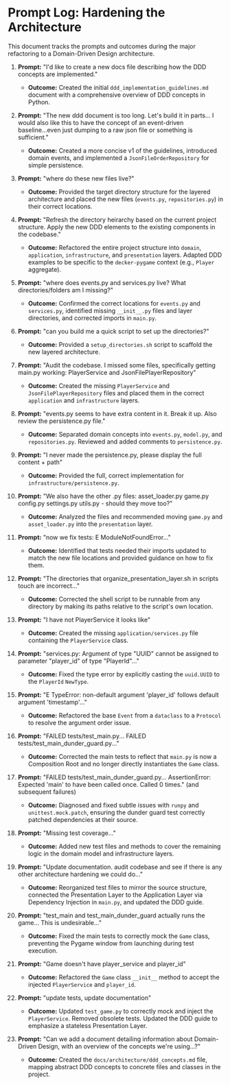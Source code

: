# Prompt Log: Hardening the Architecture

This document tracks the prompts and outcomes during the major refactoring to a Domain-Driven Design architecture.

1.  **Prompt:** "I'd like to create a new docs file describing how the DDD concepts are implemented."
    -   **Outcome:** Created the initial `ddd_implementation_guidelines.md` document with a comprehensive overview of DDD concepts in Python.

2.  **Prompt:** "The new ddd document is too long. Let's build it in parts... I would also like this to have the concept of an event-driven baseline...even just dumping to a raw json file or something is sufficient."
    -   **Outcome:** Created a more concise v1 of the guidelines, introduced domain events, and implemented a `JsonFileOrderRepository` for simple persistence.

3.  **Prompt:** "where do these new files live?"
    -   **Outcome:** Provided the target directory structure for the layered architecture and placed the new files (`events.py`, `repositories.py`) in their correct locations.

4.  **Prompt:** "Refresh the directory heirarchy based on the current project structure. Apply the new DDD elements to the existing components in the codebase."
    -   **Outcome:** Refactored the entire project structure into `domain`, `application`, `infrastructure`, and `presentation` layers. Adapted DDD examples to be specific to the `decker-pygame` context (e.g., `Player` aggregate).

5.  **Prompt:** "where does events.py and services.py live? What directories/folders am I missing?"
    -   **Outcome:** Confirmed the correct locations for `events.py` and `services.py`, identified missing `__init__.py` files and layer directories, and corrected imports in `main.py`.

6.  **Prompt:** "can you build me a quick script to set up the directories?"
    -   **Outcome:** Provided a `setup_directories.sh` script to scaffold the new layered architecture.

7.  **Prompt:** "Audit the codebase. I missed some files, specifically getting main.py working: PlayerService and JsonFilePlayerRepository"
    -   **Outcome:** Created the missing `PlayerService` and `JsonFilePlayerRepository` files and placed them in the correct `application` and `infrastructure` layers.

8.  **Prompt:** "events.py seems to have extra content in it. Break it up. Also review the persistence.py file."
    -   **Outcome:** Separated domain concepts into `events.py`, `model.py`, and `repositories.py`. Reviewed and added comments to `persistence.py`.

9.  **Prompt:** "I never made the persistence.py, please display the full content + path"
    -   **Outcome:** Provided the full, correct implementation for `infrastructure/persistence.py`.

10. **Prompt:** "We also have the other .py files: asset_loader.py game.py config.py settings.py utils.py - should they move too?"
    -   **Outcome:** Analyzed the files and recommended moving `game.py` and `asset_loader.py` into the `presentation` layer.

11. **Prompt:** "now we fix tests: E ModuleNotFoundError..."
    -   **Outcome:** Identified that tests needed their imports updated to match the new file locations and provided guidance on how to fix them.

12. **Prompt:** "The directories that organize_presentation_layer.sh in scripts touch are incorrect..."
    -   **Outcome:** Corrected the shell script to be runnable from any directory by making its paths relative to the script's own location.

13. **Prompt:** "I have not PlayerService it looks like"
    -   **Outcome:** Created the missing `application/services.py` file containing the `PlayerService` class.

14. **Prompt:** "services.py: Argument of type "UUID" cannot be assigned to parameter "player_id" of type "PlayerId"..."
    -   **Outcome:** Fixed the type error by explicitly casting the `uuid.UUID` to the `PlayerId` `NewType`.

15. **Prompt:** "E TypeError: non-default argument 'player_id' follows default argument 'timestamp'..."
    -   **Outcome:** Refactored the base `Event` from a `dataclass` to a `Protocol` to resolve the argument order issue.

16. **Prompt:** "FAILED tests/test_main.py... FAILED tests/test_main_dunder_guard.py..."
    -   **Outcome:** Corrected the main tests to reflect that `main.py` is now a Composition Root and no longer directly instantiates the `Game` class.

17. **Prompt:** "FAILED tests/test_main_dunder_guard.py... AssertionError: Expected 'main' to have been called once. Called 0 times." (and subsequent failures)
    -   **Outcome:** Diagnosed and fixed subtle issues with `runpy` and `unittest.mock.patch`, ensuring the dunder guard test correctly patched dependencies at their source.

18. **Prompt:** "Missing test coverage..."
    -   **Outcome:** Added new test files and methods to cover the remaining logic in the domain model and infrastructure layers.

19. **Prompt:** "Update documentation. audit codebase and see if there is any other architecture hardening we could do..."
    -   **Outcome:** Reorganized test files to mirror the source structure, connected the Presentation Layer to the Application Layer via Dependency Injection in `main.py`, and updated the DDD guide.

20. **Prompt:** "test_main and test_main_dunder_guard actually runs the game... This is undesirable..."
    -   **Outcome:** Fixed the main tests to correctly mock the `Game` class, preventing the Pygame window from launching during test execution.

21. **Prompt:** "Game doesn't have player_service and player_id"
    -   **Outcome:** Refactored the `Game` class `__init__` method to accept the injected `PlayerService` and `player_id`.

22. **Prompt:** "update tests, update documentation"
    -   **Outcome:** Updated `test_game.py` to correctly mock and inject the `PlayerService`. Removed obsolete tests. Updated the DDD guide to emphasize a stateless Presentation Layer.

23. **Prompt:** "Can we add a document detailing information about Domain-Driven Design, with an overview of the concepts we're using...?"
    -   **Outcome:** Created the `docs/architecture/ddd_concepts.md` file, mapping abstract DDD concepts to concrete files and classes in the project.
